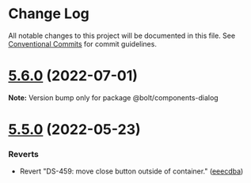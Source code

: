 # Change Log

All notable changes to this project will be documented in this file.
See [Conventional Commits](https://conventionalcommits.org) for commit guidelines.

# [5.6.0](https://github.com/bolt-design-system/bolt/tree/master/packages/components/bolt-dialog/compare/v5.5.0...v5.6.0) (2022-07-01)

**Note:** Version bump only for package @bolt/components-dialog





# [5.5.0](https://github.com/bolt-design-system/bolt/tree/master/packages/components/bolt-dialog/compare/v5.4.0...v5.5.0) (2022-05-23)


### Reverts

* Revert "DS-459: move close button outside of container." ([eeecdba](https://github.com/bolt-design-system/bolt/tree/master/packages/components/bolt-dialog/commit/eeecdbad4a2ffecac3dee8ee14935a7b315fc751))
